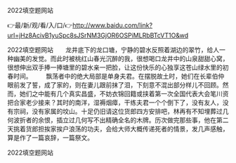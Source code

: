 2022填空题网站

👉最/新/观/看/入/口/👉http://www.baidu.com/link?url=jHz8AcivB1yuSpc8sJSrNM3GjOR6OSPiMLRbBTcVT1O&wd

2022填空题网站　　龙井底下的龙口塘，宁静的碧水反照着湖边的翠竹，给人一种幽美的发觉。而此时被桃红山春光沉醉的我，很想喝口龙井中的山泉甜甜心窝，很想伸出双手捧一捧塘里的碧水亲一把脸，让这份快乐的心独享这苍山绿水里的初春时间。
　　飘荡者中的绝大局部是单身夫君。在摆脱故土时，她们在长辈伯仲眼前发了誓，成了家的，则在妻儿跟前抹了泪，下刻意不混出部分样儿不回顾。然而，她们之中能有几个真实昌盛，不妨衣锦回籍或挟着第一次全国代表大会笔川资把合家老少接来？其时的南洋，湿褥烟瘴，干练夫君一个个倒下了，没有友人，没有宗祠，没有家属的坟山。十足仍旧请这位货郎四方安排吧，林再有不知埋葬过几何波折者的余恨，插立过几何写不出精确全名的木牌。历次做完那些事，他在第二天挑着货郎担挨家挨户浪荡的功夫，会给大师大概传递死者的情景，发几声感触，算是作了一篇哀辞，一篇祭文。


2022填空题网站
